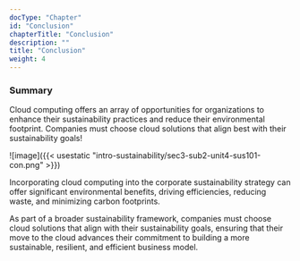 ```yaml
---
docType: "Chapter"
id: "Conclusion"
chapterTitle: "Conclusion"
description: ""
title: "Conclusion"
weight: 4
---
```


### Summary

Cloud computing offers an array of opportunities for organizations to enhance their sustainability practices and reduce their environmental footprint. Companies must choose cloud solutions that align best with their sustainability goals!


![image]({{< usestatic "intro-sustainability/sec3-sub2-unit4-sus101-con.png" >}})

Incorporating cloud computing into the corporate sustainability strategy can offer significant environmental benefits, driving efficiencies, reducing waste, and minimizing carbon footprints.

As part of a broader sustainability framework, companies must choose cloud solutions that align with their sustainability goals, ensuring that their move to the cloud advances their commitment to building a more sustainable, resilient, and efficient business model.
